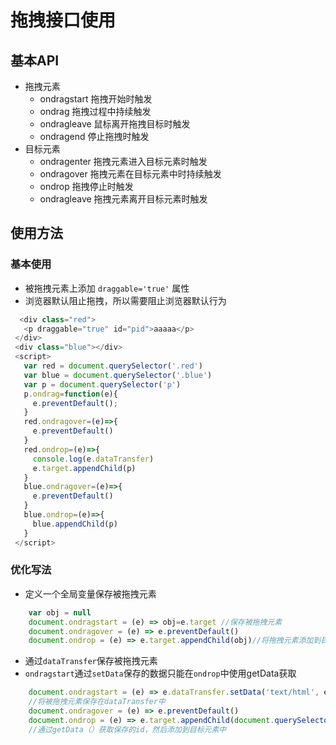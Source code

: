 #  拖拽接口使用

## 基本API
- 拖拽元素
  + ondragstart  拖拽开始时触发
  + ondrag  拖拽过程中持续触发
  + ondragleave  鼠标离开拖拽目标时触发
  + ondragend  停止拖拽时触发
- 目标元素
  + ondragenter  拖拽元素进入目标元素时触发
  + ondragover   拖拽元素在目标元素中时持续触发
  + ondrop    拖拽停止时触发
  + ondragleave   拖拽元素离开目标元素时触发

## 使用方法

### 基本使用
- 被拖拽元素上添加 `draggable='true'` 属性
- 浏览器默认阻止拖拽，所以需要阻止浏览器默认行为
 ```js
   <div class="red">
    <p draggable="true" id="pid">aaaaa</p>
  </div>
  <div class="blue"></div>
  <script>
    var red = document.querySelector('.red')
    var blue = document.querySelector('.blue')
    var p = document.querySelector('p')
    p.ondrag=function(e){
      e.preventDefault();
    }
    red.ondragover=(e)=>{
      e.preventDefault()
    }
    red.ondrop=(e)=>{
      console.log(e.dataTransfer)
      e.target.appendChild(p)
    }
    blue.ondragover=(e)=>{
      e.preventDefault()
    }
    blue.ondrop=(e)=>{
      blue.appendChild(p)
    }
  </script>
 ```
### 优化写法

- 定义一个全局变量保存被拖拽元素
```js
    var obj = null 
    document.ondragstart = (e) => obj=e.target //保存被拖拽元素
    document.ondragover = (e) => e.preventDefault() 
    document.ondrop = (e) => e.target.appendChild(obj)//将拖拽元素添加到目标元素
```
- 通过`dataTransfer`保存被拖拽元素
- `ondragstart`通过`setData`保存的数据只能在`ondrop`中使用getData获取
```js
    document.ondragstart = (e) => e.dataTransfer.setData('text/html', e.target.id)
    //将被拖拽元素保存在dataTransfer中
    document.ondragover = (e) => e.preventDefault()
    document.ondrop = (e) => e.target.appendChild(document.querySelector('#' + e.dataTransfer.getData('text/html')))
    //通过getData（）获取保存的id，然后添加到目标元素中
```

